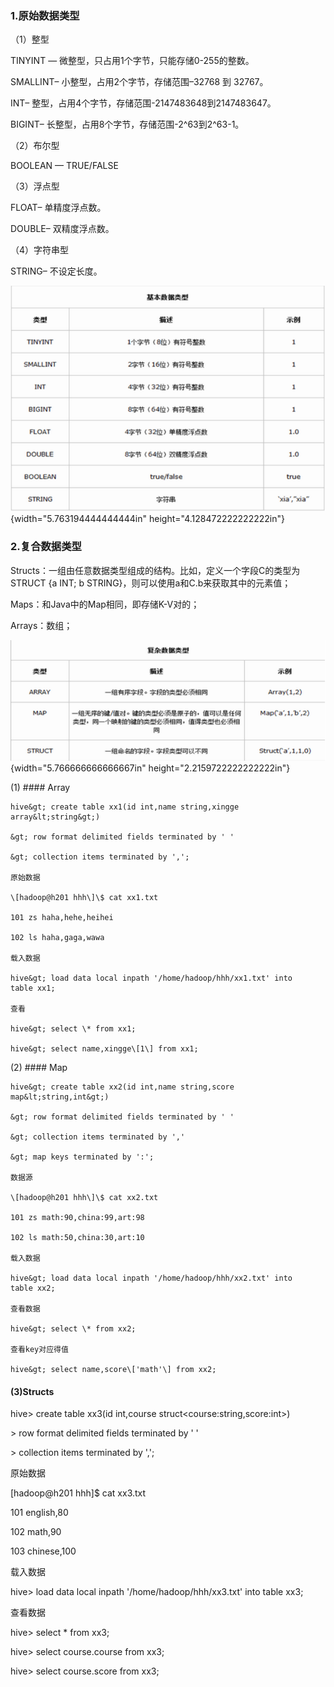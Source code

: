 ### 1.原始数据类型

（1）整型

TINYINT — 微整型，只占用1个字节，只能存储0-255的整数。

SMALLINT– 小整型，占用2个字节，存储范围–32768 到 32767。

INT– 整型，占用4个字节，存储范围-2147483648到2147483647。

BIGINT– 长整型，占用8个字节，存储范围-2\^63到2\^63-1。

（2）布尔型

BOOLEAN — TRUE/FALSE

（3）浮点型

FLOAT– 单精度浮点数。

DOUBLE– 双精度浮点数。

（4）字符串型

STRING– 不设定长度。

![a](media/image1.png){width="5.763194444444444in"
height="4.128472222222222in"}

### 2.复合数据类型

Structs：一组由任意数据类型组成的结构。比如，定义一个字段C的类型为STRUCT
{a INT; b STRING}，则可以使用a和C.b来获取其中的元素值；

Maps：和Java中的Map相同，即存储K-V对的；

Arrays：数组；

![a](media/image2.png){width="5.766666666666667in"
height="2.2159722222222222in"}

(1) #### Array

    hive&gt; create table xx1(id int,name string,xingge
    array&lt;string&gt;)

    &gt; row format delimited fields terminated by ' '

    &gt; collection items terminated by ',';

    原始数据

    \[hadoop@h201 hhh\]\$ cat xx1.txt

    101 zs haha,hehe,heihei

    102 ls haha,gaga,wawa

    载入数据

    hive&gt; load data local inpath '/home/hadoop/hhh/xx1.txt' into
    table xx1;

    查看

    hive&gt; select \* from xx1;

    hive&gt; select name,xingge\[1\] from xx1;

(2) #### Map

    hive&gt; create table xx2(id int,name string,score
    map&lt;string,int&gt;)

    &gt; row format delimited fields terminated by ' '

    &gt; collection items terminated by ','

    &gt; map keys terminated by ':';

    数据源

    \[hadoop@h201 hhh\]\$ cat xx2.txt

    101 zs math:90,china:99,art:98

    102 ls math:50,china:30,art:10

    载入数据

    hive&gt; load data local inpath '/home/hadoop/hhh/xx2.txt' into
    table xx2;

    查看数据

    hive&gt; select \* from xx2;

    查看key对应得值

    hive&gt; select name,score\['math'\] from xx2;

#### (3)Structs

hive&gt; create table xx3(id int,course
struct&lt;course:string,score:int&gt;)

&gt; row format delimited fields terminated by ' '

&gt; collection items terminated by ',';

原始数据

\[hadoop@h201 hhh\]\$ cat xx3.txt

101 english,80

102 math,90

103 chinese,100

载入数据

hive&gt; load data local inpath '/home/hadoop/hhh/xx3.txt' into table
xx3;

查看数据

hive&gt; select \* from xx3;

hive&gt; select course.course from xx3;

hive&gt; select course.score from xx3;
